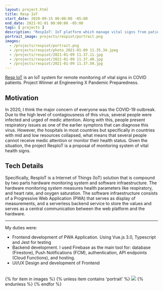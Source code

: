 ```yaml
---
layout: project.html
title: Resp IoT
start_date: 2020-09-15 00:00:00 -05:00
end_date: 2021-01-01 00:00:00 -05:00
tags: [ projects ]
description: "RespIoT: IoT platform which manage vital signs from patients and brings an easy visualization for doctors"
portrait_image: projects/respiot/portrait.png	
images:
  - /projects/respiot/portrait.png
  - /projects/respiot/photo_2021-01-09 11.35.34.jpeg
  - /projects/respiot/2021-01-09 11.37.11.jpg
  - /projects/respiot/2021-01-09 11.37.40.jpg
  - /projects/respiot/2021-01-09 11.37.50.jpg
---
```


[Resp IoT](https://respiot-live.web.app/) is an IoT system for remote monitoring of vital signs in COVID patients.
Project Winner at Engineering X Pandemic Preparedness.

## Motivation

In 2020, I think the major concern of everyone was the COVID-19 outbreak. Due
to the high level of contagiousness of this virus, several people were infected
and urged of medic attention. Along with this, people present respiratory
issues as one of the earlier symptons that can diagnose this virus.
However, the hospitals in most countries but specifically in countries with 
mid and low resources collapsed, what means that several people cannot receive 
medic attention or monitor their health status. 
Given the situation, the project RespIoT is a proposal of monitoring system of
vital health signs. 


## Tech Details

Specifically, RespIoT is a Internet of Things (IoT) solution that is compound 
by two parts hardware monitoring system and software infraestructure. 
The hardware monitoring system measures health parameters like respiratory, 
and heart rate, and oxygen saturation. The software infraestructure consists of
a Progressive Web Application (PWA) that serves as display of measurements, and 
a serverless backend service to store the values and serves as a central
communication between the web platform and the hardware. 

<hr/>
My duties were:

- Frontend development of PWA Application. Using Vue.js 3.0, Typescript and Jest for testing
- Backend development. I used Firebase as the main tool for: database (Firestore), Push Notifications (FCM), authentication, API endpoints (Cloud Functions), and hosting.
- UI/UX Design and development of Frontend 

<div style="height: 20px;"></div>

<div class="grid-image-gallery">
{% for item in images %}
  {% unless item contains 'portrait' %}
<img src="{{ item }}">
	{% endunless %}
{% endfor %}
</div>


